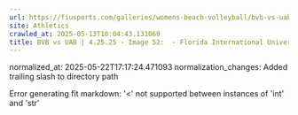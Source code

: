 ```yaml
---
url: https://fiusports.com/galleries/womens-beach-volleyball/bvb-vs-uab-4-25-25/image-52/357/62851/
site: Athletics
crawled_at: 2025-05-13T10:04:43.131069
title: BVB vs UAB | 4.25.25 - Image 52:  - Florida International University
---
```

normalized_at: 2025-05-22T17:17:24.471093
normalization_changes: Added trailing slash to directory path

Error generating fit markdown: '<' not supported between instances of 'int' and 'str'